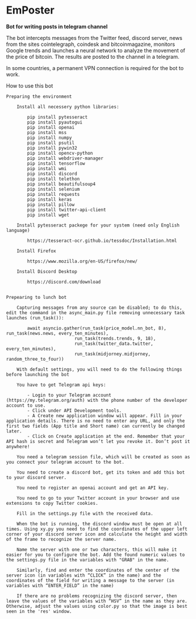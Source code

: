 # EmPoster
 <b>Bot for writing posts in telegram channel</b>
 
 The bot intercepts messages from the Twitter feed, discord server, news from the sites cointelegraph, coindesk and bitcoinmagazine, monitors Google trends and launches a neural network to analyze the movement of the price of bitcoin. 
 The results are posted to the channel in a telegram.

 In some countries, a permanent VPN connection is required for the bot to work.
 
 How to use this bot
 
	Preparing the environment
		
		Install all necessery python libraries:
			
			pip install pytesseract
			pip install pyautogui
			pip install openai
			pip install mss
			pip install numpy
			pip install psutil
			pip install pywin32
			pip install opencv-python
			pip install webdriver-manager
			pip install tensorflow
			pip install wmi
			pip install discord
			pip install telethon
			pip install beautifulsoup4
			pip install selenium
			pip install requests
			pip install keras
			pip install pillow
			pip install twitter-api-client
			pip install wget
		
		Install pytesseract packege for your system (need only English language)
			
			https://tesseract-ocr.github.io/tessdoc/Installation.html
		
		Install Firefox
			
			https://www.mozilla.org/en-US/firefox/new/
			
		Install Discord Desktop
		
			https://discord.com/download
		
	
	Prepearing to lunch bot
	
		Capturing messages from any source can be disabled; to do this, edit the command in the async_main.py file removing unnecessary task launches (run_task()): 
		
			await asyncio.gather(run_task(price_model.nn_bot, 8), run_task(news.news, every_ten_minutes),
							  run_task(trends.trends, 9, 18),
							  run_task(twitter_data.twitter, every_ten_minutes),
							  run_task(midjorney.midjorney, random_three_to_four))
	
		With default settings, you will need to do the following things before launching the bot
		
		You have to get Telegram api keys:
			 
			- Login to your Telegram account (https://my.telegram.org/auth) with the phone number of the developer account to use.
			- Click under API Development tools.
			- A Create new application window will appear. Fill in your application details. There is no need to enter any URL, and only the first two fields (App title and Short name) can currently be changed later.
			- Click on Create application at the end. Remember that your API hash is secret and Telegram won’t let you revoke it. Don’t post it anywhere!
		
		You need a telegram session file, which will be created as soon as you connect your telegram account to the bot.

		You need to create a discord bot, get its token and add this bot to your discord server.
		
		You need to register an openai account and get an API key.
		
		You need to go to your Twitter account in your browser and use extensions to copy Twitter cookies.
		
		Fill in the settings.py file with the received data.
		
		When the bot is running, the discord window must be open at all times. Using xy.py you need to find the coordinates of the upper left corner of your discord server icon and calculate the height and width of the frame to recognize the server name.
		
		Name the server with one or two characters, this will make it easier for you to configure the bot. Add the found numeric values to the settings.py file in the variables with "GRAB" in the name.
		
		Similarly, find and enter the coordinates of the center of the server icon (in variables with “CLICK” in the name) and the coordinates of the field for writing a message to the server (in variables with “ENTER_FIELD” in the name)
		
		If there are no problems recognizing the discord server, then leave the values of the variables with “HSV” in the name as they are. Otherwise, adjust the values using color.py so that the image is best seen in the 'res' window.
			
		
		
		
		
			
			
		
		
		
